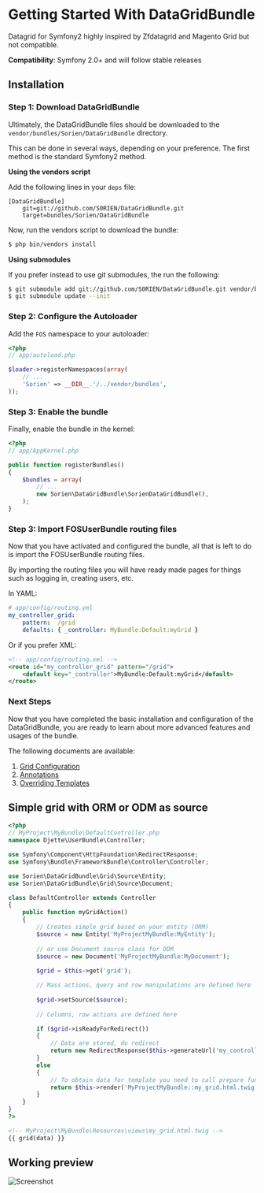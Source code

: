 Getting Started With DataGridBundle
===================================

Datagrid for Symfony2 highly inspired by Zfdatagrid and Magento Grid but not compatible.

**Compatibility**: Symfony 2.0+ and will follow stable releases

## Installation

### Step 1: Download DataGridBundle

Ultimately, the DataGridBundle files should be downloaded to the
`vendor/bundles/Sorien/DataGridBundle` directory.

This can be done in several ways, depending on your preference. The first
method is the standard Symfony2 method.

**Using the vendors script**

Add the following lines in your `deps` file:

```
[DataGridBundle]
    git=git://github.com/S0RIEN/DataGridBundle.git
    target=bundles/Sorien/DataGridBundle
```

Now, run the vendors script to download the bundle:

``` bash
$ php bin/vendors install
```

**Using submodules**

If you prefer instead to use git submodules, the run the following:

``` bash
$ git submodule add git://github.com/S0RIEN/DataGridBundle.git vendor/bundles/Sorien/DataGridBundle
$ git submodule update --init
```

### Step 2: Configure the Autoloader

Add the `FOS` namespace to your autoloader:

``` php
<?php
// app/autoload.php

$loader->registerNamespaces(array(
    // ...
    'Sorien' => __DIR__.'/../vendor/bundles',
));
```

### Step 3: Enable the bundle

Finally, enable the bundle in the kernel:

``` php
<?php
// app/AppKernel.php

public function registerBundles()
{
    $bundles = array(
        // ...
		new Sorien\DataGridBundle\SorienDataGridBundle(),
    );
}
```

### Step 3: Import FOSUserBundle routing files

Now that you have activated and configured the bundle, all that is left to do is
import the FOSUserBundle routing files.

By importing the routing files you will have ready made pages for things such as
logging in, creating users, etc.

In YAML:

``` yaml
# app/config/routing.yml
my_controller_grid:
	pattern:  /grid
	defaults: { _controller: MyBundle:Default:myGrid }
```

Or if you prefer XML:

``` xml
<!-- app/config/routing.xml -->
<route id="my_controller_grid" pattern="/grid">
	<default key="_controller">MyBundle:Default:myGrid</default>
</route>
```

### Next Steps

Now that you have completed the basic installation and configuration of the
DataGridBundle, you are ready to learn about more advanced features and usages
of the bundle.

The following documents are available:

1. [Grid Configuration](https://github.com/Abhoryo/DataGridBundle/blob/master/Resources/doc/grid_configuration.md)
2. [Annotations](https://github.com/Abhoryo/DataGridBundle/blob/master/Resources/doc/annotations.md)
3. [Overriding Templates](https://github.com/Abhoryo/DataGridBundle/blob/master/Resources/doc/overriding_templates.md)

## Simple grid with ORM or ODM as source

```php
<?php
// MyProject\MyBundle\DefaultController.php
namespace Djette\UserBundle\Controller;

use Symfony\Component\HttpFoundation\RedirectResponse;
use Symfony\Bundle\FrameworkBundle\Controller\Controller;

use Sorien\DataGridBundle\Grid\Source\Entity;
use Sorien\DataGridBundle\Grid\Source\Document;

class DefaultController extends Controller
{
	public function myGridAction()
	{
		// Creates simple grid based on your entity (ORM)
		$source = new Entity('MyProjectMyBundle:MyEntity');
		
		// or use Document source class for ODM
		$source = new Document('MyProjectMyBundle:MyDocument');
		
		$grid = $this->get('grid');

		// Mass actions, query and row manipulations are defined here
		
		$grid->setSource($source);
		
		// Columns, row actions are defined here

		if ($grid->isReadyForRedirect())
		{
			// Data are stored, do redirect
			return new RedirectResponse($this->generateUrl('my_controller_filter'));
		}
		else
		{
			// To obtain data for template you need to call prepare function
			return $this->render('MyProjectMyBundle::my_grid.html.twig', array('data' => $grid->prepare()));
		}
	}
}
?>
```

```html
<!-- MyProject\MyBundle\Resources\views\my_grid.html.twig -->
{{ grid(data) }}
```

Working preview
-----
<img src="http://vortex-portal.com/datagrid/grid2.png" alt="Screenshot" />
